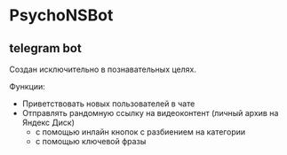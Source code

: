 # PsychoNSBot

## telegram bot

Создан исключительно в познавательных целях.

Функции:
* Приветствовать новых пользователей в чате
* Отправлять рандомную ссылку на видеоконтент (личный архив на Яндекс Диск)
    * с помощью инлайн кнопок с разбиением на категории
    * с помощью ключевой фразы
